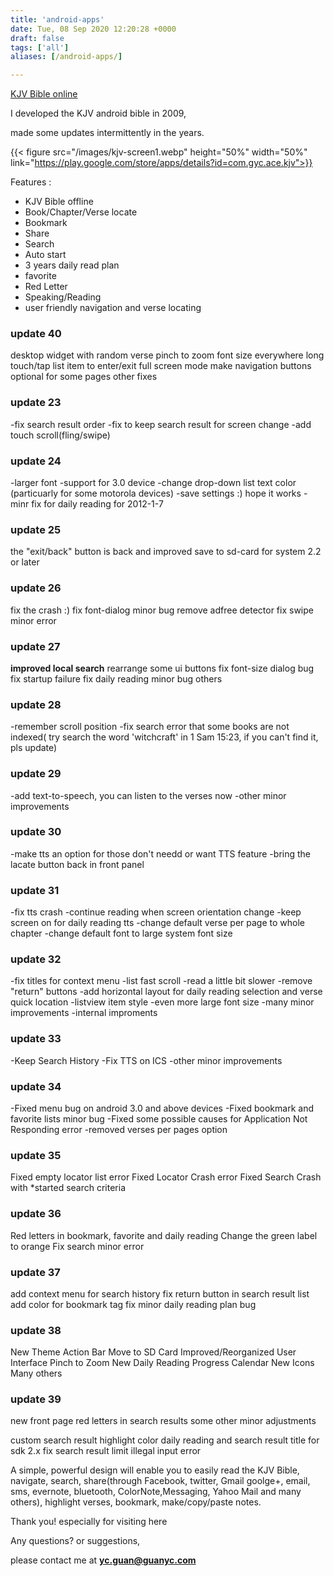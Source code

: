 ```yaml
---
title: 'android-apps'
date: Tue, 08 Sep 2020 12:20:28 +0000
draft: false
tags: ['all']
aliases: [/android-apps/]

---
```


[KJV Bible online](/kjv)

I developed the KJV android bible in 2009,

made some updates intermittently in the years.


{{< figure src="/images/kjv-screen1.webp" height="50%" width="50%" link="https://play.google.com/store/apps/details?id=com.gyc.ace.kjv">}}

Features :
- KJV Bible offline
- Book/Chapter/Verse locate
- Bookmark
- Share
- Search
- Auto start
- 3 years daily read plan
- favorite
- Red Letter
- Speaking/Reading
- user friendly navigation and verse locating



### update 40
desktop widget with random verse
pinch to zoom font size everywhere
long touch/tap list item to enter/exit full screen mode
make navigation buttons optional for some pages
other fixes

### update 23
-fix search result order
-fix to keep search result for screen change
-add touch scroll(fling/swipe)

### update 24
-larger font
-support for 3.0 device
-change drop-down list text color (particuarly  for some motorola devices)
-save settings :) hope it works
-minr fix for daily reading for 2012-1-7

### update 25
the "exit/back" button is back and improved
save to sd-card for system 2.2 or later

### update 26
fix the crash :)
fix font-dialog minor bug
remove adfree detector
fix swipe minor error

### update 27
**improved local search**
rearrange some ui buttons
fix font-size dialog bug
fix startup failure
fix daily reading  minor bug
others

### update 28
-remember scroll position
-fix search error that some books are not indexed( try search the word 'witchcraft' in 1 Sam 15:23,  if you can't find it, pls update)

### update 29
-add text-to-speech, you can listen to the verses now
-other minor improvements

### update 30
-make tts an option for those don't needd or want TTS feature
-bring the lacate button back in front panel

### update 31
-fix tts crash
-continue reading when screen orientation change
-keep screen on for daily reading tts
-change default verse per page to whole chapter
-change default font to large system font size

### update 32
-fix titles for context menu
-list fast scroll
-read a little bit slower
-remove "return" buttons
-add horizontal layout for daily reading selection and verse quick location
-listview item style
-even more large font size
-many minor improvements
-internal improments

### update 33
-Keep Search History
-Fix TTS on ICS
-other minor improvements

### update 34
-Fixed menu bug on android 3.0 and above devices
-Fixed bookmark and favorite lists minor bug
-Fixed some possible causes for Application Not Responding error
-removed verses per pages option

### update 35
Fixed empty locator list error
Fixed Locator Crash error
Fixed Search Crash with *started search criteria

### update 36
Red letters in bookmark, favorite and daily reading
Change the green label to orange
Fix search minor error

### update 37
add context menu for search history
fix return button in search result list
add color for bookmark tag
fix minor daily reading plan bug

### update 38
New Theme
Action Bar
Move to SD Card
Improved/Reorganized User Interface
Pinch to Zoom
New Daily Reading Progress Calendar
New Icons
Many others

### update 39
new front page
red letters in search results
some other minor adjustments

custom search result highlight color
daily reading and search result title for sdk 2.x
fix search result limit illegal input error

A simple, powerful design will enable you to
easily read the KJV Bible, navigate, search, share(through Facebook, twitter, Gmail goolge+, email, sms, evernote, bluetooth,
ColorNote,Messaging, Yahoo Mail and many others),
highlight verses, bookmark, make/copy/paste notes.

Thank you!  especially for visiting here

Any questions? or suggestions,

please contact me at **[yc.guan@guanyc.com](mailto:yc.guan@guanyc.com)**
